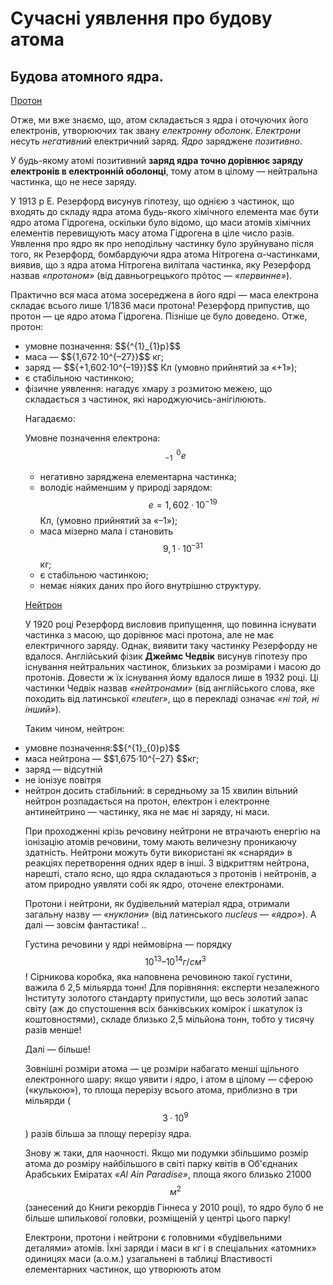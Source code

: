 # Сучасні уявлення про будову атома
<h2>Будова атомного ядра.</h2>

<u>Протон</u>

Отже, ми вже знаємо, що, атом складається з ядра і оточуючих його електронів, утворюючих так звану *електронну оболонк*. *Електрони* несуть *негативний* електричний заряд. *Ядро* заряджене *позитивно*.

У будь-якому атомі позитивний **заряд ядра точно дорівнює заряду електронів в електронній оболонці**, тому атом в цілому ― нейтральна частинка, що не несе заряду.

У 1913 р Е. Резерфорд висунув гіпотезу, що однією з частинок, що входять до складу ядра атома будь-якого хімічного елемента має бути ядро атома Гідрогена, оскільки було відомо, що маси атомів хімічних елементів перевищують масу атома Гідрогена в ціле число разів.
Уявлення про ядро як про неподільну частинку було зруйнувано після того, як Резерфорд, бомбардуючи ядра атома Нітрогена α-частинками, виявив, що з ядра атома Нітрогена вилітала частинка, яку Резерфорд назвав *«протоном»* (від давньогрецького πρότος ― *«первинне»*).

Практично вся маса атома зосереджена в його ядрі ― маса електрона складає всього лише 1/1836 маси протона!
Резерфорд припустив, що протон ― це ядро атома Гідрогена. Пізніше це було доведено.
Отже, протон:
<ul>
 <li>умовне позначення: $${^{1}_{1}p}$$</li>
 <li>маса ― $${1,672·10^{–27}}$$ кг;</li>
 <li>заряд ― $${+1,602·10^{–19}}$$ Кл (умовно прийнятий за «+1»);</li>
 <li>є стабільною частинкою;</li>
 <li>фізичне уявлення: нагадує хмару з розмитою межею, що складається з частинок, які народжуючись-анігілюють.</li>
 
Нагадаємо:

Умовне позначення електрона: $${^{\,\,\, 0}_{-1}e}$$
- негативно заряджена елементарна частинка;
- володіє найменшим у природі зарядом: $$e = 1,602·10^{-19}$$Кл, (умовно прийнятий за «–1»);
- маса мізерно мала і становить $$9,1·10^{–31}$$кг;
- є стабільною частинкою;
- немає ніяких даних про його внутрішню структуру. 

<u>Нейтрон</u>

У 1920 році Резерфорд висловив припущення, що повинна існувати частинка з масою, що дорівнює масі протона, але не має електричного заряду. Однак, виявити таку частинку Резерфорду не вдалося.
Англійський фізик **Джеймс Чедвік** висунув гіпотезу про існування нейтральних частинок, близьких за розмірами і масою до протонів. Довести ж їх існування йому вдалося лише в 1932 році. Ці частинки Чедвік назвав *«нейтронами»* (від англійського слова, яке походить від латинської *«neuter»*, що в перекладі означає *«ні той, ні інший»*).

Таким чином, нейтрон:
<li>умовне позначення:$${^{1}_{0}p}$$</li> 
<li>маса нейтрона ― $$1,675·10^{–27} $$кг;</li> 
<li>заряд ― відсутній</li> 
<li>не іонізує повітря</li> 
<li>нейтрон досить стабільний: в середньому за 15 хвилин вільний нейтрон розпадається на протон, електрон і електронне антинейтрино ― частинку, яка не має ні заряду, ні маси.</li> 
<!---моделька--->

При проходженні крізь речовину нейтрони не втрачають енергію на іонізацію атомів речовини, тому мають величезну проникаючу здатність. Нейтрони можуть бути використані як «снаряди» в реакціях перетворення одних ядер в інші.
З відкриттям нейтрона, нарешті, стало ясно, що ядра складаються з протонів і нейтронів, а атом природно уявляти собі як ядро, оточене електронами.
<!---картиночки 2 штуки--->

Протони і нейтрони, як будівельний матеріал ядра, отримали загальну назву ― *«нуклони»* (від латинського *nucleus* ― *«ядро»*).
А далі ― зовсім фантастика! ..

Густина речовини у ядрі неймовірна ― порядку $$10^{13} – 10^{14}г/см^3$$!
Сірникова коробка, яка наповнена речовиною такої густини, важила б 2,5 мільярда тонн!
Для порівняння: експерти незалежного Інституту золотого стандарту припустили, що весь золотий запас світу (аж до спустошення всіх банківських комірок і шкатулок із коштовностями), складе близько 2,5 мільйона тонн, тобто у тисячу разів менше!

<!----->

Далі ― більше!

Зовнішні розміри атома ― це розміри набагато менші щільного електронного шару: якщо уявити і ядро, і атом в цілому ― сферою («кулькою»), то площа перерізу всього атома, приблизно в три мільярди ($$3·10^9$$) разів більша за площу перерізу ядра.

<!---kartinochka--->
Знову ж таки, для наочності.
Якщо ми подумки збільшимо розмір атома до розміру найбільшого в світі парку квітів в Об'єднаних Арабських Еміратах *«Al Ain Paradise»*, площа якого близько 21000 $$м^2$$ (занесений до Книги рекордів Гіннеса у 2010 році), то ядро було б не більше шпилькової головки, розміщеній у центрі цього парку!

Електрони, протони і нейтрони є головними «будівельними деталями» атомів. Їхні заряди і маси в кг і в спеціальних «атомних» одиницях маси (а.о.м.) узагальнені в таблиці
Властивості елементарних частинок, що утворюють атом
<!---tablichka--->

